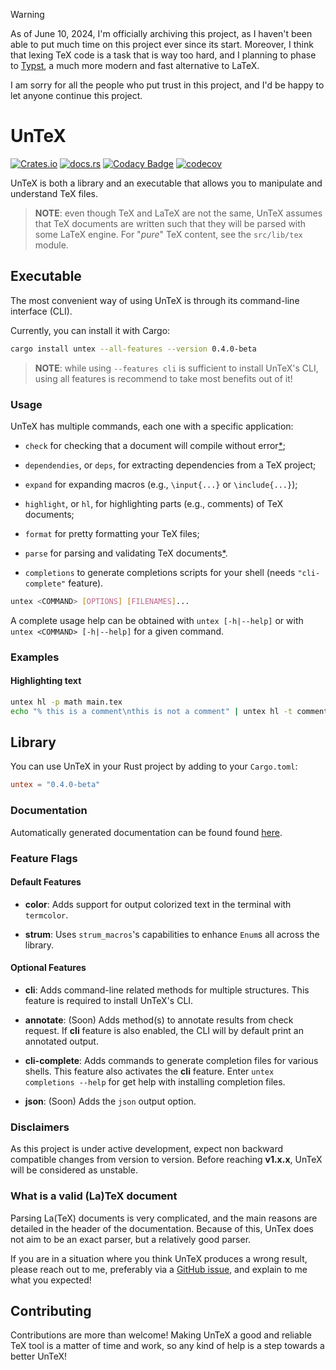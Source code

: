> [!WARNING]
> As of June 10, 2024, I'm officially archiving this project,
> as I haven't been able to put much time on this project ever since its start.
> Moreover, I think that lexing TeX code is a task that is way too hard, and I planning to phase
> to [Typst](https://github.com/typst/typst), a much more modern and fast alternative to LaTeX.
>
> I am sorry for all the people who put trust in this project, and I'd be happy to let anyone
> continue this project.

# UnTeX

[![Crates.io](https://img.shields.io/crates/v/untex)](https://crates.io/crates/untex)
[![docs.rs](https://img.shields.io/docsrs/untex)](https://docs.rs/untex/0.4.0-beta/untex/index.html)
[![Codacy Badge](https://app.codacy.com/project/badge/Grade/3bbc6f75856b4c4f85b6a7e509e0ccbf)](https://www.codacy.com/gh/jeertmans/untex/dashboard?utm_source=github.com&amp;utm_medium=referral&amp;utm_content=jeertmans/untex&amp;utm_campaign=Badge_Grade)
[![codecov](https://codecov.io/gh/jeertmans/untex/branch/main/graph/badge.svg?token=76STP1K1U1)](https://codecov.io/gh/jeertmans/untex)

UnTeX is both a library and an executable that allows you to manipulate and
understand TeX files.

> **NOTE**: even though TeX and LaTeX are not the same,
> UnTeX assumes that TeX documents are written such that
> they will be parsed with some LaTeX engine.
> For "*pure*" TeX content, see the `src/lib/tex` module.

## Executable

The most convenient way of using UnTeX is through its command-line interface (CLI).

Currently, you can install it with Cargo:

```bash
cargo install untex --all-features --version 0.4.0-beta
```

> **NOTE**: while using `--features cli` is sufficient to install UnTeX's CLI,
> using all features is recommend to take most benefits out of it!

### Usage

UnTeX has multiple commands, each one with a specific application:

* `check` for checking that a document will compile without error[*](#disclaimers);

* `dependendies`, or `deps`, for extracting dependencies from a TeX project;

* `expand` for expanding macros (e.g., `\input{...}` or `\include{...}`);

* `highlight`, or `hl`, for highlighting parts (e.g., comments) of TeX documents;

* `format` for pretty formatting your TeX files;

* `parse` for parsing and validating TeX documents[*](#disclaimers).

* `completions` to generate completions scripts for your shell
(needs `"cli-complete"` feature).

```bash
untex <COMMAND> [OPTIONS] [FILENAMES]...
```

A complete usage help can be obtained with `untex [-h|--help]` or with
`untex <COMMAND> [-h|--help]` for a given command.

### Examples

#### Highlighting text

```bash
untex hl -p math main.tex
echo "% this is a comment\nthis is not a comment" | untex hl -t comment
```

## Library

You can use UnTeX in your Rust project by adding to your `Cargo.toml`:

```toml
untex = "0.4.0-beta"
```

### Documentation

Automatically generated documentation can be found found [here](https://docs.rs/untex).

### Feature Flags

#### Default Features

* **color**: Adds support for output colorized text in the terminal with `termcolor`.

* **strum**: Uses `strum_macros`'s capabilities to enhance `Enum`s all across
the library.

#### Optional Features

* **cli**: Adds command-line related methods for multiple structures.
This feature is required to install UnTeX's CLI.

* **annotate**: (Soon) Adds method(s) to annotate results from check request.
If **cli** feature is also enabled, the CLI will by default print an annotated
output.

* **cli-complete**: Adds commands to generate completion files for various
shells. This feature also activates the **cli** feature.
Enter `untex completions --help` for get help with installing completion files.

* **json**: (Soon) Adds the `json` output option.

### Disclaimers

As this project is under active development, expect non backward compatible
changes from version to version.
Before reaching **v1.x.x**, UnTeX will be considered as unstable.

### What is a valid (La)TeX document

Parsing La(TeX) documents is very complicated, and the main reasons are
detailed in the header of the documentation. Because of this, UnTex does
not aim to be an exact parser, but a relatively good parser.

If you are in a situation where you think UnTeX produces a wrong result,
please reach out to me, preferably via a
[GitHub issue](https://github.com/jeertmans/untex/issues),
and explain to me what you expected!

## Contributing

Contributions are more than welcome!
Making UnTeX a good and reliable TeX tool is a matter of time and work,
so any kind of help is a step towards a better UnTeX!
